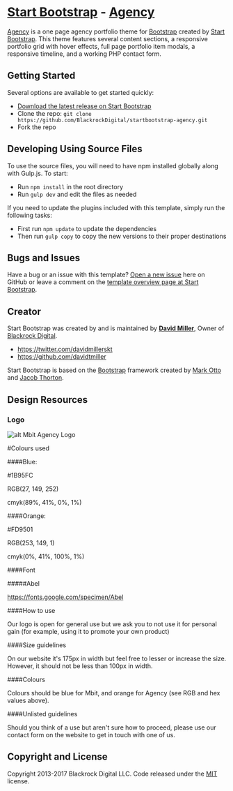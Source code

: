 # [Start Bootstrap](http://startbootstrap.com/) - [Agency](http://startbootstrap.com/template-overviews/agency/)

[Agency](http://startbootstrap.com/template-overviews/agency/) is a one page agency portfolio theme for [Bootstrap](http://getbootstrap.com/) created by [Start Bootstrap](http://startbootstrap.com/). This theme features several content sections, a responsive portfolio grid with hover effects, full page portfolio item modals, a responsive timeline, and a working PHP contact form.

## Getting Started

Several options are available to get started quickly:
* [Download the latest release on Start Bootstrap](http://startbootstrap.com/template-overviews/agency/)
* Clone the repo: `git clone https://github.com/BlackrockDigital/startbootstrap-agency.git`
* Fork the repo

## Developing Using Source Files

To use the source files, you will need to have npm installed globally along with Gulp.js. To start:
* Run `npm install` in the root directory
* Run `gulp dev` and edit the files as needed

If you need to update the plugins included with this template, simply run the following tasks:
* First run `npm update` to update the dependencies
* Then run `gulp copy` to copy the new versions to their proper destinations

## Bugs and Issues

Have a bug or an issue with this template? [Open a new issue](https://github.com/BlackrockDigital/startbootstrap-agency/issues) here on GitHub or leave a comment on the [template overview page at Start Bootstrap](http://startbootstrap.com/template-overviews/agency/).

## Creator

Start Bootstrap was created by and is maintained by **[David Miller](http://davidmiller.io/)**, Owner of [Blackrock Digital](http://blackrockdigital.io/).

* https://twitter.com/davidmillerskt
* https://github.com/davidtmiller

Start Bootstrap is based on the [Bootstrap](http://getbootstrap.com/) framework created by [Mark Otto](https://twitter.com/mdo) and [Jacob Thorton](https://twitter.com/fat).

## Design Resources

### Logo
![alt Mbit Agency Logo](https://github.com/bartekzz/mbitagency/blob/master/startbootstrap-agency-4-dev/img/logos/Mbit_v4.png)

#Colours used

####Blue:

#1B95FC

RGB(27, 149, 252)

cmyk(89%, 41%, 0%, 1%)


####Orange:

#FD9501

RGB(253, 149, 1)

cmyk(0%, 41%, 100%, 1%)

####Font

#####Abel

https://fonts.google.com/specimen/Abel

####How to use

Our logo is open for general use but we ask you to not use it for personal gain (for example, using it to promote your own product)

####Size guidelines

On our website it's 175px in width but feel free to lesser or increase the size. However, it should not be less than 100px in width.

####Colours

Colours should be blue for Mbit, and orange for Agency (see RGB and hex values above).

####Unlisted guidelines

Should you think of a use but aren't sure how to proceed, please use our contact form on the website to get in touch with one of us.

## Copyright and License

Copyright 2013-2017 Blackrock Digital LLC. Code released under the [MIT](https://github.com/BlackrockDigital/startbootstrap-agency/blob/gh-pages/LICENSE) license.